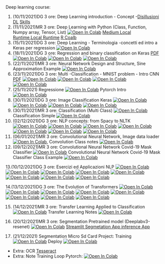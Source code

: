Deep learning course:

1. (10/11/2021)DG 3 ore:  Deep Learning introduction - Concept -[Disillusioni DL](material/Disillusione_DL.pdf) [Skills](material/Skills.pdf)
2. (11/11/2021)MR 3 ore:  Deep Learning with Python (Class, Function, Numpy array, Tensor, List)
[![Open In Colab](https://colab.research.google.com/assets/colab-badge.svg)](https://colab.research.google.com/github/visiont3lab/deep-learning-course/blob/main/colab/Python_Recap.ipynb) [Medium Local Runtime](https://medium.com/@thedatadetective/getting-local-with-google-colab-a4d69f373364),[Local Runtime](https://research.google.com/colaboratory/local-runtimes.html) [R Coalb](https://towardsdatascience.com/how-to-use-r-in-google-colab-b6e02d736497)
3. (15/11/2021)DG 3 ore:  Deep Learning - Terminologia -concetti ed intro a Keras per regression [![Open In Colab](https://colab.research.google.com/assets/colab-badge.svg)](https://colab.research.google.com/github/visiont3lab/deep-learning-course/blob/main/colab/01.1_Keras_regression_Basics.ipynb)
4. (18/11/2021)DG 3 ore: Regression and binary classification on Keras  [PDF](material/30.0_NN.pdf)
[![Open In Colab](https://colab.research.google.com/assets/colab-badge.svg)](https://colab.research.google.com/github/visiont3lab/deep-learning-course/blob/main/colab/30-DL-Basics.ipynb)
[![Open In Colab](https://colab.research.google.com/assets/colab-badge.svg)](https://colab.research.google.com/github/visiont3lab/deep-learning-course/blob/main/colab/31_Intro_ANN.ipynb)
[![Open In Colab](https://colab.research.google.com/assets/colab-badge.svg)](https://colab.research.google.com/github/visiont3lab/deep-learning-course/blob/main/colab/32_Breast_Cancer.ipynb)
5. (22/11/2021)MR 3 ore: Neural Network Design and Structure, Sine Approximation Example
[![Open In Colab](https://colab.research.google.com/assets/colab-badge.svg)](https://colab.research.google.com/github/visiont3lab/deep-learning-course/blob/main/colab/NN_structure.ipynb) 
6. (23/11/2021)DG 3 ore:  Multi -Classification - MNIST problem - Intro CNN  [PDF](material/40.0.pdf) [![Open In Colab](https://colab.research.google.com/assets/colab-badge.svg)](https://colab.research.google.com/github/visiont3lab/deep-learning-course/blob/main/colab/33_IRIS.ipynb) [![Open In Colab](https://colab.research.google.com/assets/colab-badge.svg)](https://colab.research.google.com/github/visiont3lab/deep-learning-course/blob/main/colab/34_ROC-Keras.ipynb) [![Open In Colab](https://colab.research.google.com/assets/colab-badge.svg)](https://colab.research.google.com/github/visiont3lab/deep-learning-course/blob/main/colab/40.0_CNN_Basics.ipynb) [![Open In Colab](https://colab.research.google.com/assets/colab-badge.svg)](https://colab.research.google.com/github/visiont3lab/deep-learning-course/blob/main/colab/40.1_MNIST.ipynb)
7. (25/11/2021) Regressione [![Open In Colab](https://colab.research.google.com/assets/colab-badge.svg)](https://colab.research.google.com/github/visiont3lab/deep-learning-course/blob/main/colab/Regressione.ipynb) Pytorch Intro [![Open In Colab](https://colab.research.google.com/assets/colab-badge.svg)](https://colab.research.google.com/github/visiont3lab/deep-learning-course/blob/main/colab/Pytorch_Intro.ipynb)
8. (30/11/2021)DG 3 ore: Image Classification Keras
[![Open In Colab](https://colab.research.google.com/assets/colab-badge.svg)](https://colab.research.google.com/github/visiont3lab/deep-learning-course/blob/main/colab/40.2_Fashion_MNIST.ipynb)
[![Open In Colab](https://colab.research.google.com/assets/colab-badge.svg)](https://colab.research.google.com/github/visiont3lab/deep-learning-course/blob/main/colab/40.3_Dog_Cat_subset_part1.ipynb)
[![Open In Colab](https://colab.research.google.com/assets/colab-badge.svg)](https://colab.research.google.com/github/visiont3lab/deep-learning-course/blob/main/colab/40.3_Dog_Cat_subset_part2.ipynb)
[![Open In Colab](https://colab.research.google.com/assets/colab-badge.svg)](https://colab.research.google.com/github/visiont3lab/deep-learning-course/blob/main/colab/40.4_TL_Flowers.ipynb)
9. (30/11/2021)MR 3 ore: Classification (Multi Class) [![Open In Colab](https://colab.research.google.com/assets/colab-badge.svg)](https://colab.research.google.com/github/visiont3lab/deep-learning-course/blob/main/colab/Classification.ipynb) Classification Simple [![Open In Colab](https://colab.research.google.com/assets/colab-badge.svg)](https://colab.research.google.com/github/visiont3lab/deep-learning-course/blob/main/colab/ClassificationSimple.ipynb)
10. (02/12/2021)DG 3 ore: NLP concepts: from Spacy to NLTK [![Open In Colab](https://colab.research.google.com/assets/colab-badge.svg)](https://colab.research.google.com/github/visiont3lab/deep-learning-course/blob/main/colab/60.0_Spacy.ipynb)
[![Open In Colab](https://colab.research.google.com/assets/colab-badge.svg)](https://colab.research.google.com/github/visiont3lab/deep-learning-course/blob/main/colab/60.1_Tokenization.ipynb)
[![Open In Colab](https://colab.research.google.com/assets/colab-badge.svg)](https://colab.research.google.com/github/visiont3lab/deep-learning-course/blob/main/colab/60.2_Stemming.ipynb)
[![Open In Colab](https://colab.research.google.com/assets/colab-badge.svg)](https://colab.research.google.com/github/visiont3lab/deep-learning-course/blob/main/colab/60.3_Lemmatization.ipynb)
[![Open In Colab](https://colab.research.google.com/assets/colab-badge.svg)](https://colab.research.google.com/github/visiont3lab/deep-learning-course/blob/main/colab/60.4_Stop-Words.ipynb)
[![Open In Colab](https://colab.research.google.com/assets/colab-badge.svg)](https://colab.research.google.com/github/visiont3lab/deep-learning-course/blob/main/colab/60.5_Vocabulary-and-Matching.ipynb)
[![Open In Colab](https://colab.research.google.com/assets/colab-badge.svg)](https://colab.research.google.com/github/visiont3lab/deep-learning-course/blob/main/colab/60.7_Word2vec_Gensim.ipynb)
11. (06/01/2021)MR 3 ore: Convolutional Neural Network, Image data loader [![Open In Colab](https://colab.research.google.com/assets/colab-badge.svg)](https://colab.research.google.com/github/visiont3lab/deep-learning-course/blob/main/colab/Convolution.ipynb), Convolution Class notes  [![Open In Colab](https://colab.research.google.com/assets/colab-badge.svg)](https://colab.research.google.com/github/visiont3lab/deep-learning-course/blob/main/colab/ConvolutionClass.ipynb)
12. (09/12/2021)MR 3 ore: Convolutional Neural Network Covid-19 Mask Classifier  [![Open In Colab](https://colab.research.google.com/assets/colab-badge.svg)](https://colab.research.google.com/github/visiont3lab/deep-learning-course/blob/main/colab/CovidMaskClassifier.ipynb) Convolutional Neural Network Covid-19 Mask Classifier  Class Example [![Open In Colab](https://colab.research.google.com/assets/colab-badge.svg)](https://colab.research.google.com/github/visiont3lab/deep-learning-course/blob/main/colab/ClassificationProblemClass.ipynb)

13.(10/12/2021)DG 3 ore: Esercizi ed Applicazioni NLP [![Open In Colab](https://colab.research.google.com/assets/colab-badge.svg)](https://colab.research.google.com/github/visiont3lab/deep-learning-course/blob/main/colab/50_Es_RE.ipynb)
[![Open In Colab](https://colab.research.google.com/assets/colab-badge.svg)](https://colab.research.google.com/github/visiont3lab/deep-learning-course/blob/main/colab/60.7_Word2vec_Gensim.ipynb)
[![Open In Colab](https://colab.research.google.com/assets/colab-badge.svg)](https://colab.research.google.com/github/visiont3lab/deep-learning-course/blob/main/colab/60.9_Yelp_exampleNLP.ipynb)
[![Open In Colab](https://colab.research.google.com/assets/colab-badge.svg)](https://colab.research.google.com/github/visiont3lab/deep-learning-course/blob/main/colab/60.10_Sentiment-Analysis-NLTK_VADER.ipynb)
[![Open In Colab](https://colab.research.google.com/assets/colab-badge.svg)](https://colab.research.google.com/github/visiont3lab/deep-learning-course/blob/main/colab/70.0_unbalanced_ham_spam.ipynb)
[![Open In Colab](https://colab.research.google.com/assets/colab-badge.svg)](https://colab.research.google.com/github/visiont3lab/deep-learning-course/blob/main/colab/70.1_Spam_with_Spacy.ipynb)
[![Open In Colab](https://colab.research.google.com/assets/colab-badge.svg)](https://colab.research.google.com/github/visiont3lab/deep-learning-course/blob/main/colab/70.2_twitter_eda.ipynb)
[![Open In Colab](https://colab.research.google.com/assets/colab-badge.svg)](https://colab.research.google.com/github/visiont3lab/deep-learning-course/blob/main/colab/70.3_Twitter_SentimentAPI.ipynb)

14.(13/12/2021)DG 3 ore: The Evolution of Transformers
[![Open In Colab](https://colab.research.google.com/assets/colab-badge.svg)](https://colab.research.google.com/github/visiont3lab/deep-learning-course/blob/main/colab/08.0_RNN_LSTM_Keras.ipynb)
[![Open In Colab](https://colab.research.google.com/assets/colab-badge.svg)](https://colab.research.google.com/github/visiont3lab/deep-learning-course/blob/main/colab/08.1_NLP_twitter_class.ipynb)
[![Open In Colab](https://colab.research.google.com/assets/colab-badge.svg)](https://colab.research.google.com/github/visiont3lab/deep-learning-course/blob/main/colab/08.1_Text_generation_LSTM.ipynb)
[![Open In Colab](https://colab.research.google.com/assets/colab-badge.svg)](https://colab.research.google.com/github/visiont3lab/deep-learning-course/blob/main/colab/08.2_GPT2_Transformers_Generating_Blog_Posts.ipynb)
[![Open In Colab](https://colab.research.google.com/assets/colab-badge.svg)](https://colab.research.google.com/github/visiont3lab/deep-learning-course/blob/main/colab/08.3_Transformer_Summarization.ipynb)
[![Open In Colab](https://colab.research.google.com/assets/colab-badge.svg)](https://colab.research.google.com/github/visiont3lab/deep-learning-course/blob/main/colab/08.4_Top3_T5_models.ipynb)
[![Open In Colab](https://colab.research.google.com/assets/colab-badge.svg)](https://colab.research.google.com/github/visiont3lab/deep-learning-course/blob/main/colab/08.5_HuggingFaceT5_Paraphrasing.ipynb)
[![Open In Colab](https://colab.research.google.com/assets/colab-badge.svg)](https://colab.research.google.com/github/visiont3lab/deep-learning-course/blob/main/colab/_Attention_is_All_You_Need.ipynb)

15. (14/12/2021)MR 3 ore: Transfer Learning Applied to Classification [![Open In Colab](https://colab.research.google.com/assets/colab-badge.svg)](https://colab.research.google.com/github/visiont3lab/deep-learning-course/blob/main/colab/TransferLearningBeesAnts.ipynb) Transfer Learning Notes [![Open In Colab](https://colab.research.google.com/assets/colab-badge.svg)](https://colab.research.google.com/github/visiont3lab/deep-learning-course/blob/main/colab/TransferLearningNotes.ipynb)

16. (20/12/2021)MR 3 ore: Segmentation Pretrained model (Deeplabv3-resenet) [![Open In Colab](https://colab.research.google.com/assets/colab-badge.svg)](https://colab.research.google.com/github/visiont3lab/deep-learning-course/blob/main/colab/PretrainedSegmentationModel.ipynb) [Streamlit Segmetation App inference App](https://github.com/visiont3lab/streamlit-example)

17. (21/12/2021) Segmentation Micro Sd Card Project:  Training [![Open In Colab](https://colab.research.google.com/assets/colab-badge.svg)](https://colab.research.google.com/github/visiont3lab/deep-learning-course/blob/main/colab/Segmentation_micro_sd_card.ipynb)
Deploy  [![Open In Colab](https://colab.research.google.com/assets/colab-badge.svg)](https://colab.research.google.com/github/visiont3lab/deep-learning-course/blob/main/colab/Deploy_Segmentation_micro_sd_card.ipynb) 

* Extra: OCR [Tesseract](https://pub.towardsai.net/using-tesseract-ocr-for-text-recognition-with-google-colab-1c4513b9d3e0)
* Extra: Note Training Loop Pytorch: [![Open In Colab](https://colab.research.google.com/assets/colab-badge.svg)](https://colab.research.google.com/github/visiont3lab/deep-learning-course/blob/main/colab/Notes_Pytorch_Optimizing_Model_Parameters.ipynb) 
